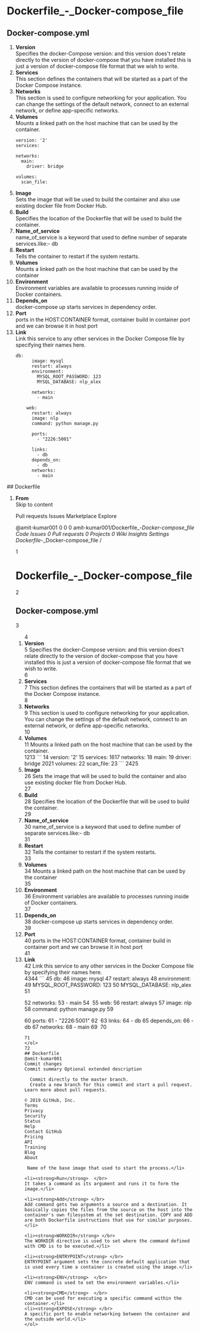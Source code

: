 # Dockerfile_-_Docker-compose_file
## Docker-compose.yml
<ol>
<li><strong>Version </strong></br>  
Specifies the docker-Compose version: and this version does't relate directly to the version of docker-compose that you have installed this is just a version of docker-compose file format that we wish to write. </li>
<li><strong>Services</strong></br>
This section defines the containers that will be started as a part of the Docker Compose instance.</li>
<li><strong>Networks</strong> </br> 
This section is used to configure networking for your application. You can change the settings of the default network, connect to an external network, or define app-specific networks.</li>
<li><strong>Volumes</strong> </br> 
Mounts a linked path on the host machine that can be used by the container. </li>

```
version: '2'
services:

networks:
  main:
    driver: bridge

volumes:
  scan_file:
```

<li><strong>Image</strong></br>  
Sets the image that will be used to build the container and also use existing docker file from Docker Hub.</li>
<li><strong>Build</strong> </br> 
Specifies the location of the Dockerfile that will be used to build the container.</li>
<li><strong>Name_of_service</strong> </br>  
name_of_service is a keyword that used to define number of separate services.like:- db</li>
<li><strong>Restart </strong></br> 
Tells the container to restart if the system restarts.</li>
<li><strong>Volumes</strong></br> 
Mounts a linked path on the host machine that can be used by the container</li>
<li><strong>Environment</strong> </br>  
Environment variables are available to processes running inside of Docker containers.</li>
<li><strong>Depends_on </strong></br> 
docker-compose up starts services in dependency order.</li>
<li><strong>Port </strong> </br> 
ports in the HOST:CONTAINER format, container build in container port and we can browse it in host port</li>
<li><strong>Link</strong> </br> 
Link this service to any other services in the Docker Compose file by specifying their names here.</li>

```
db:
      image: mysql
      restart: always
      environment:
        MYSQL_ROOT_PASSWORD: 123
        MYSQL_DATABASE: nlp_alex
      
      networks:
        - main

    web:
      restart: always
      image: nlp
      command: python manage.py
      
      ports:
        - "2226:5001"

      links:
        - db
      depends_on:
        - db
      networks:
        - main

```
</ol>
## Dockerfile
<ol>
<li><strong>From</strong> </br> Skip to content
 
Pull requests
Issues
Marketplace
Explore
 
@amit-kumar001 
0
0 0 amit-kumar001/Dockerfile_-_Docker-compose_file
 Code  Issues 0  Pull requests 0  Projects 0  Wiki  Insights  Settings
Dockerfile_-_Docker-compose_file
/

 

1
# Dockerfile_-_Docker-compose_file
2
## Docker-compose.yml
3
<ol>
4
<li><strong>Version </strong></br>  
5
Specifies the docker-Compose version: and this version does't relate directly to the version of docker-compose that you have installed this is just a version of docker-compose file format that we wish to write. </li>
6
<li><strong>Services</strong></br>
7
This section defines the containers that will be started as a part of the Docker Compose instance.</li>
8
<li><strong>Networks</strong> </br> 
9
This section is used to configure networking for your application. You can change the settings of the default network, connect to an external network, or define app-specific networks.</li>
10
<li><strong>Volumes</strong> </br> 
11
Mounts a linked path on the host machine that can be used by the container. </li>
12
​
13
```
14
version: '2'
15
services:
16
​
17
networks:
18
  main:
19
    driver: bridge
20
​
21
volumes:
22
  scan_file:
23
```
24
​
25
<li><strong>Image</strong></br>  
26
Sets the image that will be used to build the container and also use existing docker file from Docker Hub.</li>
27
<li><strong>Build</strong> </br> 
28
Specifies the location of the Dockerfile that will be used to build the container.</li>
29
<li><strong>Name_of_service</strong> </br>  
30
name_of_service is a keyword that used to define number of separate services.like:- db</li>
31
<li><strong>Restart </strong></br> 
32
Tells the container to restart if the system restarts.</li>
33
<li><strong>Volumes</strong></br> 
34
Mounts a linked path on the host machine that can be used by the container</li>
35
<li><strong>Environment</strong> </br>  
36
Environment variables are available to processes running inside of Docker containers.</li>
37
<li><strong>Depends_on </strong></br> 
38
docker-compose up starts services in dependency order.</li>
39
<li><strong>Port </strong> </br> 
40
ports in the HOST:CONTAINER format, container build in container port and we can browse it in host port</li>
41
<li><strong>Link</strong> </br> 
42
Link this service to any other services in the Docker Compose file by specifying their names here.</li>
43
​
44
```
45
db:
46
      image: mysql
47
      restart: always
48
      environment:
49
        MYSQL_ROOT_PASSWORD: 123
50
        MYSQL_DATABASE: nlp_alex
51
      
52
      networks:
53
        - main
54
​
55
    web:
56
      restart: always
57
      image: nlp
58
      command: python manage.py
59
      
60
      ports:
61
        - "2226:5001"
62
​
63
      links:
64
        - db
65
      depends_on:
66
        - db
67
      networks:
68
        - main
69
​
70
```
71
</ol>
72
## Dockerfile
@amit-kumar001
Commit changes
Commit summary Optional extended description

  Commit directly to the master branch.
  Create a new branch for this commit and start a pull request. Learn more about pull requests.
 
© 2019 GitHub, Inc.
Terms
Privacy
Security
Status
Help
Contact GitHub
Pricing
API
Training
Blog
About

 Name of the base image that used to start the process.</li>
 
<li><strong>Run</strong>  </br> 
It takes a command as its argument and runs it to form the image.</li>

<li><strong>Add</strong> </br> 
Add command gets two arguments a source and a destination. It basically copies the files from the source on the host into the container's own filesystem at the set destination. COPY and ADD are both Dockerfile instructions that use for similar purposes.</li>

<li><strong>WORKDIR</strong> </br> 
The WORKDIR directive is used to set where the command defined with CMD is to be executed.</li>

<li><strong>ENTRYPOINT</strong> </br> 
ENTRYPOINT argument sets the concrete default application that is used every time a container is created using the image.</li>

<li><strong>ENV</strong>  </br> 
ENV command is used to set the environment variables.</li>

<li><strong>CMD</strong>  </br> 
CMD can be used for executing a specific command within the container.</li>
<li><strong>EXPOSE</strong> </br> 
A specific port to enable networking between the container and the outside world.</li>
</ol>


